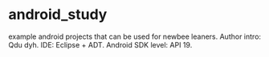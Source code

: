 # android_study
example android projects that can be used for newbee leaners.
Author intro: Qdu dyh.
IDE: Eclipse + ADT.  Android SDK level: API 19.

